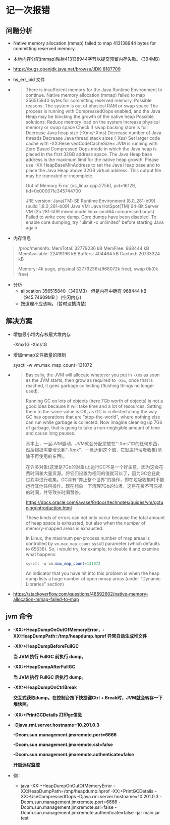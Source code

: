 # 记一次报错

## 问题分析

- Native memory allocation (mmap) failed to map 413138944 bytes for committing reserved memory.
- 本地内存分配(mmap)映射413138944字节以提交预留内存失败。（394MB）

- https://bugs.openjdk.java.net/browse/JDK-8187709

- hs_err_pid 文件

- > There is insufficient memory for the Java Runtime Environment to continue.
  > Native memory allocation (mmap) failed to map 356515840 bytes for committing reserved memory.
  > Possible reasons:
  >    The system is out of physical RAM or swap space
  >    The process is running with CompressedOops enabled, and the Java Heap may be blocking the growth of the native heap
  >  Possible solutions:
  >   Reduce memory load on the system
  >   Increase physical memory or swap space
  >  Check if swap backing store is full
  >  Decrease Java heap size (-Xmx/-Xms)
  >  Decrease number of Java threads
  >  Decrease Java thread stack sizes (-Xss)
  >  Set larger code cache with -XX:ReservedCodeCacheSize=
  >  JVM is running with Zero Based Compressed Oops mode in which the Java heap is
  >      placed in the first 32GB address space. The Java Heap base address is the
  >      maximum limit for the native heap growth. Please use -XX:HeapBaseMinAddress
  >      to set the Java Heap base and to place the Java Heap above 32GB virtual address.
  > This output file may be truncated or incomplete.
  >
  >   Out of Memory Error (os_linux.cpp:2756), pid=16129, tid=0x00007fe345744700
  >
  >  JRE version: Java(TM) SE Runtime Environment (8.0_281-b09) (build 1.8.0_281-b09)
  >  Java VM: Java HotSpot(TM) 64-Bit Server VM (25.281-b09 mixed mode linux-amd64 compressed oops)
  >  Failed to write core dump. Core dumps have been disabled. To enable core dumping, try "ulimit -c unlimited" before starting Java again

- 内存信息

> /proc/meminfo:
> MemTotal:       32779236 kB
> MemFree:          968444 kB
> MemAvailable:   22419196 kB
> Buffers:          404464 kB
> Cached:         20733324 kB
>
> Memory: 4k page, physical 32779236k(968072k free), swap 0k(0k free)

- 分析
  - allocation 356515840（340MB） 但是内存中确有 968444 kB  （945.74609MB ）(空闲内存)
  - 按道理不应该啊。（暂时没搞清楚）



## 解决方案

- 增加最小堆内存核最大堆内存

  -Xmx1G -Xms1G

- 增加mmap文件数量的限制

  sysctl -w vm.max_map_count=131072

- > Basically, the JVM will allocate whatever you put in `-Xms` as soon as the JVM starts, then grow as required to `-Xmx`, once that is reached, it goes garbage collecting (flushing things no longer used).
  >
  > Running GC on lots of objects (here 7Gb worth of objects) is not a good idea because it will take time and a lot of resources. Setting them to the same value is OK, as GC is collected along the way. GC has operations that are "stop-the-world", where nothing else can run while garbage is collected. Now imagine cleaning up 7Gb of garbage, that is going to take a non-negligible amount of time and cause long pauses.
  >
  > 基本上，一旦JVM启动，JVM就会分配您放在“-Xms”中的任何东西，然后根据需要增长到“-Xmx”，一旦达到这个值，它就进行垃圾收集(清除不再使用的东西)。
  >
  > 在许多对象(这里是7Gb的对象)上运行GC不是一个好主意，因为这会花费时间和大量资源。将它们设置为相同的值就可以了，因为GC会在此过程中进行收集。GC具有“停止整个世界”的操作，即在垃圾收集时不能运行其他任何操作。现在想象一下清理7Gb的垃圾，这将花费不可忽视的时间，并导致长时间暂停。
  >
  > https://docs.oracle.com/javase/8/docs/technotes/guides/vm/gctuning/introduction.html
  >
  > These kinds of errors can not only occur because the total amount of heap space is exhausted, but also when the *number* of memory-mapped areas is exhausted.
  >
  > In Linux, the maximum per-process number of map areas is controlled by `vm.max_map_count` sysctl parameter (which defaults to 65536). So, i would try, for example, to double it and examine what happens:
  >
  > ```java
  > sysctl -w vm.max_map_count=131072
  > ```
  >
  > An indicator that you have hit into this problem is when the heap dump lists a huge number of open mmap areas (under "Dynamic Libraries" section)

- https://stackoverflow.com/questions/48592602/native-memory-allocation-mmap-failed-to-map

## jvm 命令

-  **-XX:+HeapDumpOnOutOfMemoryError，-XX:HeapDumpPath=/tmp/heapdump.hprof 异常自动生成堆文件**

- **-XX:+HeapDumpBeforeFullGC**

  **当 JVM 执行 FullGC 前执行 dump。**

- **-XX:+HeapDumpAfterFullGC**

  **当 JVM 执行 FullGC 后执行 dump。**

- **-XX:+HeapDumpOnCtrlBreak**

  **交互式获取dump。在控制台按下快捷键Ctrl + Break时，JVM就会转存一下堆快照。**

-  **-XX:+PrintGCDetails  打印gc信息**

- **-Djava.rmi.server.hostname=10.201.0.3**

  **-Dcom.sun.management.jmxremote.port=6666**

   **-Dcom.sun.management.jmxremote.ssl=false**

   **-Dcom.sun.management.jmxremote.authenticate=false**

  **开启远程监控**

- 例：
  - java -XX:+HeapDumpOnOutOfMemoryError -XX:HeapDumpPath=/tmp/heapdump.hprof  -XX:+PrintGCDetails -XX:-UseCompressedOops -Djava.rmi.server.hostname=10.201.0.3 -Dcom.sun.management.jmxremote.port=6666 -Dcom.sun.management.jmxremote.ssl=false -Dcom.sun.management.jmxremote.authenticate=false  -jar main.jar test

